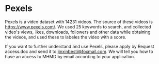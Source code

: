 # Pexels

Pexels is a video dataset with 14231 videos. The source of these videos is https://www.pexels.com/.
We used 25 keywords to search, and collected video's views, likes, downloads, followers and other data while obtaining the videos, and used these to labeles the video with a score.

If you want to further understand and use Pexels, please apply by Request access.doc and send it to jinxinbesti@foxmail.com. We will tell you how to have an access to MHMD by email according to your application.
